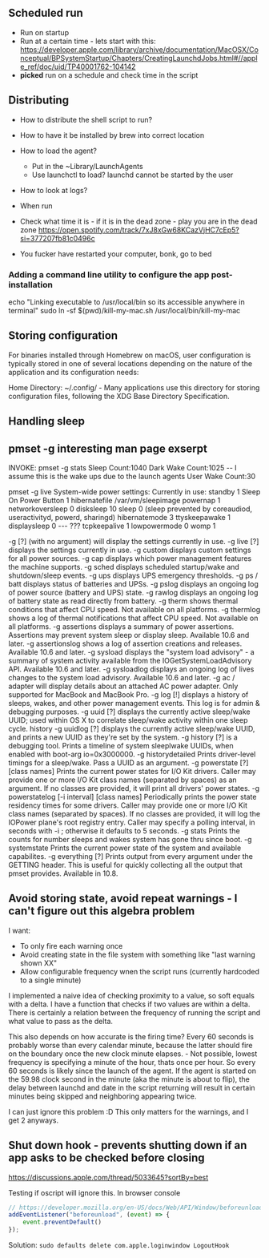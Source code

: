## Scheduled run
- Run on startup
- Run at a certain time - lets start with this: https://developer.apple.com/library/archive/documentation/MacOSX/Conceptual/BPSystemStartup/Chapters/CreatingLaunchdJobs.html#//apple_ref/doc/uid/TP40001762-104142
- **picked** run on a schedule and check time in the script

## Distributing
- How to distribute the shell script to run?
- How to have it be installed by brew into correct location
- How to load the agent?
  - Put in the ~Library/LaunchAgents
  - Use launchctl to load? launchd cannot be started by the user
- How to look at logs?

- When run
- Check what time it is - if it is in the dead zone - play you are in the dead zone https://open.spotify.com/track/7xJ8xGw68KCazVjHC7cEp5?si=377207fb81c0496c
- You fucker have restarted your computer, bonk, go to bed

### Adding a command line utility to configure the app post-installation
echo "Linking executable to /usr/local/bin so its accessible anywhere in terminal"
sudo ln -sf $(pwd)/kill-my-mac.sh /usr/local/bin/kill-my-mac

## Storing configuration
For binaries installed through Homebrew on macOS, user configuration is typically stored in one of several locations depending on the nature of the application and its configuration needs:

Home Directory:
~/.config/ - Many applications use this directory for storing configuration files, following the XDG Base Directory Specification.

## Handling sleep 
## pmset -g interesting man page exserpt
INVOKE: pmset -g stats
Sleep Count:1040
Dark Wake Count:1025   -- I assume this is the wake ups due to the launch agents
User Wake Count:30

pmset -g live
System-wide power settings:
Currently in use:
 standby              1
 Sleep On Power Button 1
 hibernatefile        /var/vm/sleepimage
 powernap             1
 networkoversleep     0
 disksleep            10
 sleep                0 (sleep prevented by coreaudiod, useractivityd, powerd, sharingd)
 hibernatemode        3
 ttyskeepawake        1
 displaysleep         0     --- ???
 tcpkeepalive         1
 lowpowermode         0
 womp                 1

-g [?] (with no argument) will display the settings currently in use.
-g live [?] displays the settings currently in use.
-g custom displays custom settings for all power sources.
-g cap displays which power management features the machine supports.
-g sched displays scheduled startup/wake and shutdown/sleep events.
-g ups displays UPS emergency thresholds.
-g ps / batt displays status of batteries and UPSs.
-g pslog displays an ongoing log of power source (battery and UPS) state.
-g rawlog displays an ongoing log of battery state as read directly from battery.
-g therm shows thermal conditions that affect CPU speed. Not available on all platforms.
-g thermlog shows a log of thermal notifications that affect CPU speed. Not available on all platforms.
-g assertions displays a summary of power assertions. Assertions may prevent system sleep or display sleep. Available 10.6 and later.
-g assertionslog shows a log of assertion creations and releases. Available 10.6 and later.
-g sysload displays the "system load advisory" - a summary of system activity available from the IOGetSystemLoadAdvisory API. Available 10.6 and later.
-g sysloadlog displays an ongoing log of lives changes to the system load advisory. Available 10.6 and later.
-g ac / adapter will display details about an attached AC power adapter. Only supported for MacBook and MacBook Pro.
-g log [!] displays a history of sleeps, wakes, and other power management events. This log is for admin & debugging purposes.
-g uuid [?] displays the currently active sleep/wake UUID; used within OS X to correlate sleep/wake activity within one sleep cycle.  history
-g uuidlog [?] displays the currently active sleep/wake UUID, and prints a new UUID as they're set by the system.
-g history [?] is a debugging tool. Prints a timeline of system sleeplwake UUIDs, when enabled with boot-arg io=0x3000000.
-g historydetailed Prints driver-level timings for a sleep/wake. Pass a UUID as an argument.
-g powerstate [?] [class names] Prints the current power states for I/O Kit drivers. Caller may provide one or more I/O Kit class names (separated by spaces) as an argument. If no
classes are provided, it will print all drivers' power states.
-g powerstatelog [-i interval] [class names] Periodically prints the power state residency times for some drivers. Caller may provide one or more I/O Kit class names (separated by
spaces). If no classes are provided, it will log the IOPower plane's root registry entry. Caller may specify a polling interval, in seconds with -i <polling interval>; otherwise it
defaults to 5 seconds.
-g stats Prints the counts for number sleeps and wakes system has gone thru since boot.
-g systemstate Prints the current power state of the system and available capabilites.
-g everything [?] Prints output from every argument under the GETTING header. This is useful for quickly collecting all the output that pmset provides. Available in 10.8.

## Avoid storing state, avoid repeat warnings - I can't figure out this algebra problem
I want:
- To only fire each warning once
- Avoid creating state in the file system with something like "last warning shown XX"
- Allow configurable frequency wnen the script runs (currently hardcoded to a single minute)

I implemented a naive idea of checking proximity to a value, so soft equals with a delta. I have a function that checks if two values are within a delta. There is certainly a relation between the frequency of running the script and what value to pass as the delta.

This also depends on how accurate is the firing time? Every 60 seconds is probably worse than every calendar minute, because the latter should fire on the boundary once the new clock minute elapses. - Not possible, lowest frequency is specifying a minute of the hour, thats once per hour. So every 60 seconds is likely since the launch of the agent. If the agent is started on the 59.98 clock second in the minute (aka the minute is about to flip), the delay between launchd and date in the script returning will result in certain minutes being skipped and neighboring appearing twice.

I can just ignore this problem :D This only matters for the warnings, and I get 2 anyways.

## Shut down hook - prevents shutting down if an app asks to be checked before closing
https://discussions.apple.com/thread/5033645?sortBy=best

Testing if oscript will ignore this. In browser console

```js
// https://developer.mozilla.org/en-US/docs/Web/API/Window/beforeunload_event
addEventListener("beforeunload", (event) => {
    event.preventDefault()
});
```

Solution: `sudo defaults delete com.apple.loginwindow LogoutHook`

